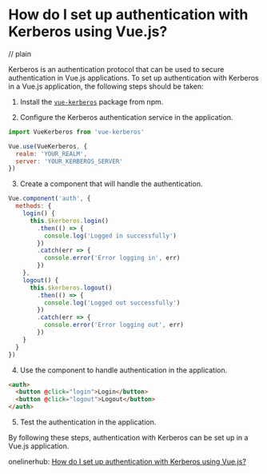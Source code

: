 # How do I set up authentication with Kerberos using Vue.js?
// plain

Kerberos is an authentication protocol that can be used to secure authentication in Vue.js applications. To set up authentication with Kerberos in a Vue.js application, the following steps should be taken:

1. Install the [`vue-kerberos`](https://www.npmjs.com/package/vue-kerberos) package from npm.

2. Configure the Kerberos authentication service in the application.

```javascript
import VueKerberos from 'vue-kerberos'

Vue.use(VueKerberos, {
  realm: 'YOUR_REALM',
  server: 'YOUR_KERBEROS_SERVER'
})
```

3. Create a component that will handle the authentication.

```javascript
Vue.component('auth', {
  methods: {
    login() {
      this.$kerberos.login()
        .then(() => {
          console.log('Logged in successfully')
        })
        .catch(err => {
          console.error('Error logging in', err)
        })
    },
    logout() {
      this.$kerberos.logout()
        .then(() => {
          console.log('Logged out successfully')
        })
        .catch(err => {
          console.error('Error logging out', err)
        })
    }
  }
})
```

4. Use the component to handle authentication in the application.

```html
<auth>
  <button @click="login">Login</button>
  <button @click="logout">Logout</button>
</auth>
```

5. Test the authentication in the application.

By following these steps, authentication with Kerberos can be set up in a Vue.js application.

onelinerhub: [How do I set up authentication with Kerberos using Vue.js?](https://onelinerhub.com/vue.js/how-do-i-set-up-authentication-with-kerberos-using-vue-js)